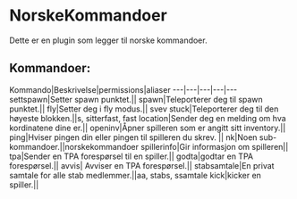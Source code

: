 # NorskeKommandoer
  Dette er en plugin som legger til norske kommandoer.
  
## Kommandoer:
Kommando|Beskrivelse|permissions|aliaser
---|---|---|---|---
settspawn|Setter spawn punktet.||
spawn|Teleporterer deg til spawn punktet.||
fly|Setter deg i fly modus.|| svev
stuck|Teleporterer deg til den høyeste blokken.||s, sitterfast, fast
location|Sender deg en melding om hva kordinatene dine er.||
openinv|Åpner spilleren som er angitt sitt inventory.||
ping|Hviser pingen din eller pingen til spilleren du skrev. ||
nk|Noen sub-kommandoer.||norskekommandoer
spillerinfo|Gir informasjon om spilleren||
tpa|Sender en TPA forespørsel til en spiller.||
godta|godtar en TPA forespørsel.||
avvis| Avviser en TPA forespørsel.||
stabsamtale|En privat samtale for alle stab medlemmer.||aa, stabs, ssamtale
kick|kicker en spiller.||

